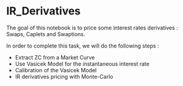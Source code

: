 # IR_Derivatives

The goal of this notebook is to price some interest rates derivatives : Swaps, Caplets and Swaptions.

In order to complete this task, we will do the following steps :
- Extract ZC from a Market Curve
- Use Vasicek Model for the instantaneous interest rate
- Calibration of the Vasicek Model
- IR derivatives pricing with Monte-Carlo
